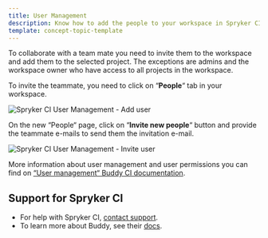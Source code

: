 ```yaml
---
title: User Management
description: Know how to add the people to your workspace in Spryker CI
template: concept-topic-template
---
```


To collaborate with a team mate you need to invite them to the workspace and add them to the selected project. The exceptions are admins and the workspace owner who have access to all projects in the workspace.

To invite the teammate, you need to click on “<strong>People</strong>“ tab in your workspace.

![Spryker CI User Management - Add user](https://spryker.s3.eu-central-1.amazonaws.com/docs/paas%2B/dev/advanced-configurations/user-management.md/add_user.png)

On the new “People“ page, click on “<strong>Invite new people</strong>“ button and provide the teammate e-mails to send them the invitation e-mail.

![Spryker CI User Management - Invite user](https://spryker.s3.eu-central-1.amazonaws.com/docs/paas%2B/dev/advanced-configurations/user-management.md/invite_user.png)

More information about user management and user permissions you can find on [“User management“ Buddy CI documentation](https://buddy.works/docs/collaboration/users/members).

## Support for Spryker CI

* For help with Spryker CI, [contact support](https://spryker.force.com/support/s/).
* To learn more about Buddy, see their [docs](https://buddy.works/docs).
